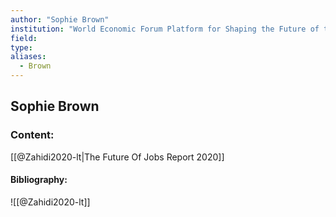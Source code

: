 ```yaml
---
author: "Sophie Brown"
institution: "World Economic Forum Platform for Shaping the Future of the New Economy and Society"
field:
type:
aliases:
  - Brown
---
```


## Sophie Brown

### Content:
[[@Zahidi2020-lt|The Future Of Jobs Report 2020]]

#### Bibliography:

![[@Zahidi2020-lt]]